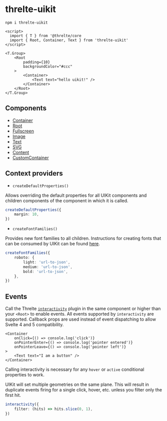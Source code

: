# threlte-uikit

```
npm i threlte-uikit
```

```svelte
<script>
  import { T } from '@threlte/core
  import { Root, Container, Text } from 'threlte-uikit'
</script>

<T.Group>
	<Root
		padding={10}
		backgroundColor="#ccc"
	>
		<Container>
			<Text text="hello uikit!" />
		</Container>
	</Root>
</T.Group>
```

## Components

- [Container](https://docs.pmnd.rs/uikit/getting-started/components-and-properties#container)
- [Root](https://docs.pmnd.rs/uikit/getting-started/components-and-properties#root)
- [Fullscreen](https://docs.pmnd.rs/uikit/getting-started/components-and-properties#fullscreen)
- [Image](https://docs.pmnd.rs/uikit/getting-started/components-and-properties#image)
- [Text](https://docs.pmnd.rs/uikit/getting-started/components-and-properties#text)
- [SVG](https://docs.pmnd.rs/uikit/getting-started/components-and-properties#svg)
- [Content](https://docs.pmnd.rs/uikit/getting-started/components-and-properties#content)
- [CustomContainer](https://docs.pmnd.rs/uikit/getting-started/components-and-properties#customcontainer)

## Context providers

- `createDefaultProperties()`

Allows overriding the default properties for all UIKit components and children components of the component in which it is called.

```ts
createDefaultProperties({
	margin: 10,
})
```

- `createFontFamilies()`

Provides new font families to all children. Instructions for creating fonts that can be consumed by UIKit can be found [here](https://docs.pmnd.rs/uikit/tutorials/custom-fonts).

```ts
createFontFamilies({
	roboto: {
		light: 'url-to-json',
		medium: 'url-to-json',
		bold: 'url-to-json',
	},
})
```

## Events

Call the Threlte [`interactivity`](https://threlte.xyz/docs/reference/extras/interactivity) plugin in the same component or higher than your `<Root>` to enable events. All events supported by `interactivity` are supported. Callback props are used instead of event dispatching to allow Svelte 4 and 5 compatibility.

```svelte
<Container
	onClick={() => console.log('click')}
	onPointerEnter={() => console.log('pointer entered')}
	onPointerLeave={() => console.log('pointer left')}
>
	<Text text="I am a button" />
</Container>
```

Calling interactivity is necessary for any `hover` or `active` conditional properties to work.

UIKit will set multiple geometries on the same plane. This will result in duplicate events firing for a single click, hover, etc. unless you filter only the first hit.

```ts
interactivity({
	filter: (hits) => hits.slice(0, 1),
})
```
